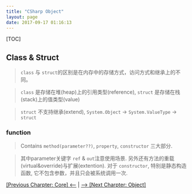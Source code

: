 ```yaml
---
title: "CSharp Object"
layout: page
date: 2017-09-17 01:16:13
---
```


[TOC]

## Class & Struct ##

> `class` 与 `struct`的区别是在内存中的存储方式，访问方式和继承上的不同。

> `class` 是存储在堆(heap)上的引用类型(reference), `struct` 是存储在栈(stack)上的值类型(value)

> `struct` 不支持继承(extend), `System.Object` -> `System.ValueType` -> `struct` 

### function ###

> Contains `method(parameter??)`, `property`, `constructor` 三大部分. 

> 其中parameter关键字 `ref` & `out`注意使用场景. 另外还有方法的重载(virtual&override)与扩展(extention). 对于 `constructor`, 特别是静态构造函数, 它不包含参数，并且只会被系统调用一次.

> 


[[Previous Charpter: Core] <--](../csharp/csharp-core.html) | [--> [Next Charpter: Object]](../csharp/csharp-object.html)